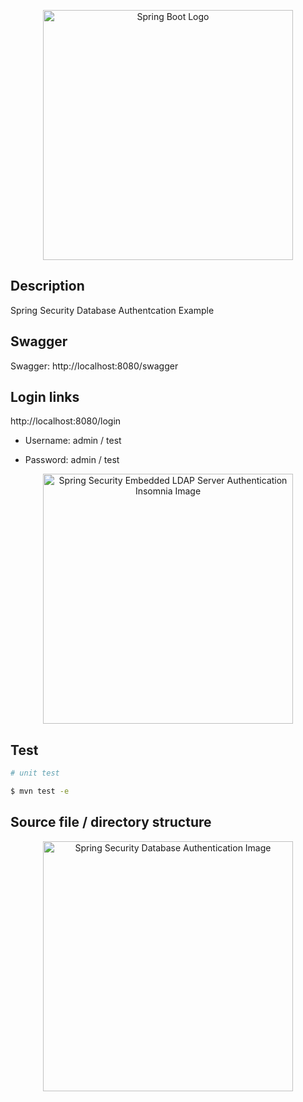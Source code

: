 <p align="center">
  <img src="https://i.imgur.com/Lxfk9IE.png" width="400" alt="Spring Boot Logo" />
</p>

## Description

Spring Security Database Authentcation Example

## Swagger

Swagger: http://localhost:8080/swagger

## Login links

http://localhost:8080/login

- Username: admin / test

- Password: admin / test

<p align="center">
  <img src="https://i.imgur.com/jvzU5gj.png" width="400" alt="Spring Security Embedded LDAP Server Authentication Insomnia Image" />
</p>

## Test

```bash
# unit test

$ mvn test -e
```
## Source file / directory structure

<p align="center">
  <img src="https://i.imgur.com/8FWdGh2.png" width="400" alt="Spring Security Database Authentication Image" />
</p>